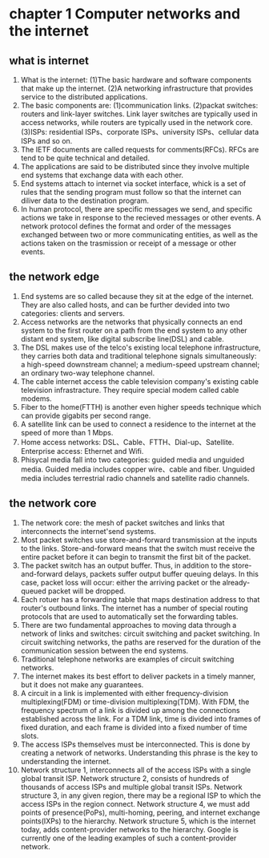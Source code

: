 # chapter 1 Computer networks and the internet

## what is internet

1. What is the internet: (1)The basic hardware and software components that make up the internet. (2)A networking infrastructure that provides service to the distributed applications.
2. The basic components are: (1)communication links. (2)packat switches: routers and link-layer switches. Link layer switches are typically used in access networks, while routers are typically used in the network core. (3)ISPs: residential ISPs、corporate ISPs、university ISPs、cellular data ISPs and so on.
3. The IETF documents are called requests for comments(RFCs). RFCs are tend to be quite technical and detailed.
4. The applications are said to be distributed since they involve multiple end systems that exchange data with each other.
5. End systems attach to internet via socket interface, whick is a set of rules that the sending program must follow so that the internet can diliver data to the destination program.
6. In human protocol, there are specific messages we send, and specific actions we take in response to the recieved messages or other events. A network protocol defines the format and order of the messages exchanged between two or more communicating entities, as well as the actions taken on the trasmission or receipt of a message or other events.

## the network edge

1. End systems are so called because they sit at the edge of the internet. They are also called hosts, and can be further devided into two categories: clients and servers.
2. Access networks are the networks that physically connects an end system to the first router on a path from the end system to any other distant end system, like digital subscribe line(DSL) and cable.
3. The DSL makes use of the telco's existing local telephone infrastructure, they carries both data and traditional telephone signals simultaneously: a high-speed downstream channel; a medium-speed upstream channel; an ordinary two-way telephone channel.
4. The cable internet access the cable television company's existing cable television infrastracture. They require special modem called cable modems.
5. Fiber to the home(FTTH) is another even higher speeds technique which can provide gigabits per second range.
6. A satellite link can be used to connect a residence to the internet at the speed of more than 1 Mbps.
7. Home access networks: DSL、Cable、FTTH、Dial-up、Satellite. Enterprise access: Ethernet and Wifi.
8. Phisycal media fall into two categories: guided media and unguided media. Guided media includes copper wire、cable and fiber. Unguided media includes terrestrial radio channels and satellite  radio channels.

## the network core

1. The network core: the mesh of packet switches and links that interconnects the internet'send systems.
2. Most packet switches use store-and-forward transmission at the inputs to the links. Store-and-forward means that the switch must receive the entire packet before it can begin to transmit the first bit of the packet.
3. The packet switch has an output buffer. Thus, in addition to the store-and-forward delays, packets suffer output buffer queuing delays. In this case, packet loss will occur: either the arriving packet or the already-queued packet will be dropped.
4. Each rotuer has a forwarding table that maps destination address to that router's outbound links. The internet has a number of special routing protocols that are used to automatically set the forwarding tables.
5. There are two fundamental approaches to moving data through a network of links and switches: circuit switching and packet switching. In circuit switching networks, the paths are reserved for the duration of the communication session between the end systems.
6. Traditional telephone networks are examples of circuit switching networks.
7. The internet makes its best effort to deliver packets in a timely manner, but it does not make any guarantees.
8. A circuit in a link is implemented with either frequency-division multiplexing(FDM) or time-division multiplexing(TDM). With FDM, the frequency spectrum of a link is divided up among the connections established across the link. For a TDM link, time is divided into frames of fixed duration, and each frame is divided into a fixed number of time slots.
9. The access ISPs themselves must be interconnected. This is done by creating a network of networks. Understanding this phrase is the key to understanding the internet.
10. Network structure 1, interconnects all of the access ISPs with a single global transit ISP. Network structure 2, consists of hundreds of thousands of access ISPs and multiple global transit ISPs. Network structure 3, in any given region, there may be a regional ISP to which the access ISPs in the region connect. Network structure 4, we must add points of presence(PoPs), multi-homing, peering, and internet exchange points(IXPs) to the hierarchy. Network structure 5, which is the internet today, adds content-provider networks to the hierarchy. Google is currently one of the leading examples of such a content-provider network.




